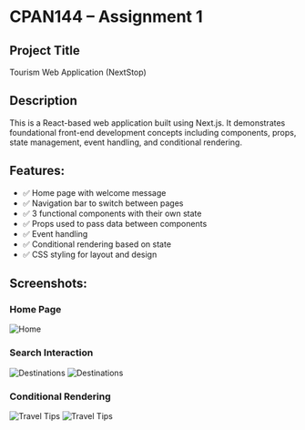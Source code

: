# CPAN144 – Assignment 1

## Project Title
Tourism Web Application (NextStop)

## Description
This is a React-based web application built using Next.js. It demonstrates foundational front-end development concepts including components, props, state management, event handling, and conditional rendering.

## Features:

- ✅ Home page with welcome message
- ✅ Navigation bar to switch between pages
- ✅ 3 functional components with their own state
- ✅ Props used to pass data between components
- ✅ Event handling 
- ✅ Conditional rendering based on state
- ✅ CSS styling for layout and design

## Screenshots:

### Home Page
![Home](./public/Screenshots/Homepage.png)

### Search Interaction
![Destinations](./public/Screenshots/Destination1.png)
![Destinations](./public/Screenshots/Destination2.png)

### Conditional Rendering
![Travel Tips](./public/Screenshots/Tips1.png)
![Travel Tips](./public/Screenshots/Tips2.png)
